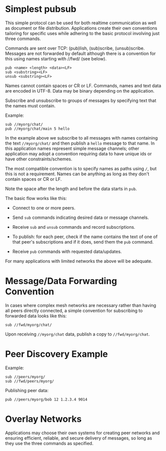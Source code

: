 # Simplest pubsub

This simple protocol can be used for both realtime communication as well
as document or file distribution.  Applications create their own 
conventions tailoring for specific uses while adhering to the basic 
protocol involving just three commands.

Commands are sent over TCP: (pub)lish, (sub)scribe, (unsub)scribe.
Messages are not forwarded by default although there is a convention for
this using names starting with //fwd/ (see below).

```
pub <name> <length> <data><LF>
sub <substring><LF>
unsub <substring><LF>
```

Names cannot contain spaces or CR or LF.  Commands, names and text 
data are encoded in UTF-8.  Data may be binary depending on the
application.

Subscribe and unsubscribe to groups of messages by specifying 
text that the names must contain.

Example:

```
sub //myorg/chat/
pub //myorg/chat/main 5 hello
```

In the example above we subscribe to all messages with names containing 
the text `//myorg/chat/` and then publish a `hello` message to that
name.  In this application names represent simple message channels; 
other application may adopt a convention requiring data to have unique
ids or have other constraints/schemes. 

The most compatible convention is to specify names as paths using
`/`, but this is not a requirement.  Names can be anything as long as they
don't contain spaces or CR or LF.

Note the space after the length and before the data starts in `pub`.

The basic flow works like this:

* Connect to one or more peers.

* Send `sub` commands indicating desired data or message channels.  

* Receive `sub` and `unsub` commands and record subscriptions.

* To publish: for each peer, check if the name contains the text of one 
  of that peer's subscriptions and if it does, send them the `pub`
  command.

* Receive `pub` commands with requested data/updates.

For many applications with limited networks the above will be adequate.

# Message/Data Forwarding Convention

In cases where complex mesh networks are necessary rather than having 
all peers directly connected, a simple convention for subscribing to
forwarded data looks like this:

```
sub //fwd/myorg/chat/
```

Upon receiving `//myorg/chat` data, publish a copy to `//fwd/myorg/chat`. 

# Peer Discovery Example

Example:

```
sub //peers/myorg/
sub //fwd/peers/myorg/
```

Publishing peer data:

```
pub //peers/myorg/bob 12 1.2.3.4 9014
```

# Overlay Networks

Applications may choose their own systems for creating
peer networks and ensuring efficient, reliable, and secure delivery
of messages, so long as they use the three commands as specified.

